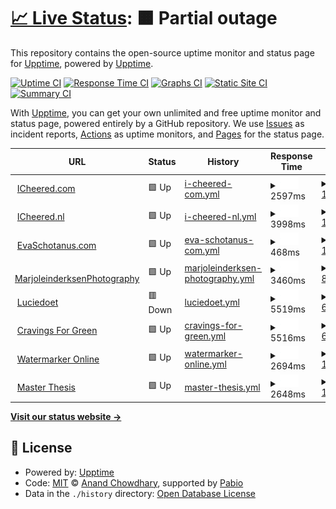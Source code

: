 # [📈 Live Status](https://upptime.github.io/upptime): <!--live status--> **🟧 Partial outage**

This repository contains the open-source uptime monitor and status page for [Upptime](https://upptime.js.org), powered by [Upptime](https://github.com/upptime/upptime).

[![Uptime CI](https://github.com/upptime/upptime/workflows/Uptime%20CI/badge.svg)](https://github.com/upptime/upptime/actions?query=workflow%3A%22Uptime+CI%22)
[![Response Time CI](https://github.com/upptime/upptime/workflows/Response%20Time%20CI/badge.svg)](https://github.com/upptime/upptime/actions?query=workflow%3A%22Response+Time+CI%22)
[![Graphs CI](https://github.com/upptime/upptime/workflows/Graphs%20CI/badge.svg)](https://github.com/upptime/upptime/actions?query=workflow%3A%22Graphs+CI%22)
[![Static Site CI](https://github.com/upptime/upptime/workflows/Static%20Site%20CI/badge.svg)](https://github.com/upptime/upptime/actions?query=workflow%3A%22Static+Site+CI%22)
[![Summary CI](https://github.com/upptime/upptime/workflows/Summary%20CI/badge.svg)](https://github.com/upptime/upptime/actions?query=workflow%3A%22Summary+CI%22)

With [Upptime](https://upptime.js.org), you can get your own unlimited and free uptime monitor and status page, powered entirely by a GitHub repository. We use [Issues](https://github.com/upptime/upptime/issues) as incident reports, [Actions](https://github.com/upptime/upptime/actions) as uptime monitors, and [Pages](https://upptime.github.io/upptime) for the status page.

<!--start: status pages-->
<!-- This summary is generated by Upptime (https://github.com/upptime/upptime) -->
<!-- Do not edit this manually, your changes will be overwritten -->
<!-- prettier-ignore -->
| URL | Status | History | Response Time | Uptime |
| --- | ------ | ------- | ------------- | ------ |
| <img alt="" src="https://icons.duckduckgo.com/ip3/www.icheered.com.ico" height="13"> [ICheered.com](https://www.icheered.com) | 🟩 Up | [i-cheered-com.yml](https://github.com/icheered/uptime/commits/HEAD/history/i-cheered-com.yml) | <details><summary><img alt="Response time graph" src="./graphs/i-cheered-com/response-time-week.png" height="20"> 2597ms</summary><br><a href="https://upptime.github.io/upptime/history/i-cheered-com"><img alt="Response time 2564" src="https://img.shields.io/endpoint?url=https%3A%2F%2Fraw.githubusercontent.com%2Ficheered%2Fuptime%2FHEAD%2Fapi%2Fi-cheered-com%2Fresponse-time.json"></a><br><a href="https://upptime.github.io/upptime/history/i-cheered-com"><img alt="24-hour response time 350" src="https://img.shields.io/endpoint?url=https%3A%2F%2Fraw.githubusercontent.com%2Ficheered%2Fuptime%2FHEAD%2Fapi%2Fi-cheered-com%2Fresponse-time-day.json"></a><br><a href="https://upptime.github.io/upptime/history/i-cheered-com"><img alt="7-day response time 2597" src="https://img.shields.io/endpoint?url=https%3A%2F%2Fraw.githubusercontent.com%2Ficheered%2Fuptime%2FHEAD%2Fapi%2Fi-cheered-com%2Fresponse-time-week.json"></a><br><a href="https://upptime.github.io/upptime/history/i-cheered-com"><img alt="30-day response time 2564" src="https://img.shields.io/endpoint?url=https%3A%2F%2Fraw.githubusercontent.com%2Ficheered%2Fuptime%2FHEAD%2Fapi%2Fi-cheered-com%2Fresponse-time-month.json"></a><br><a href="https://upptime.github.io/upptime/history/i-cheered-com"><img alt="1-year response time 2564" src="https://img.shields.io/endpoint?url=https%3A%2F%2Fraw.githubusercontent.com%2Ficheered%2Fuptime%2FHEAD%2Fapi%2Fi-cheered-com%2Fresponse-time-year.json"></a></details> | <details><summary><a href="https://upptime.github.io/upptime/history/i-cheered-com">100.00%</a></summary><a href="https://upptime.github.io/upptime/history/i-cheered-com"><img alt="All-time uptime 98.36%" src="https://img.shields.io/endpoint?url=https%3A%2F%2Fraw.githubusercontent.com%2Ficheered%2Fuptime%2FHEAD%2Fapi%2Fi-cheered-com%2Fuptime.json"></a><br><a href="https://upptime.github.io/upptime/history/i-cheered-com"><img alt="24-hour uptime 100.00%" src="https://img.shields.io/endpoint?url=https%3A%2F%2Fraw.githubusercontent.com%2Ficheered%2Fuptime%2FHEAD%2Fapi%2Fi-cheered-com%2Fuptime-day.json"></a><br><a href="https://upptime.github.io/upptime/history/i-cheered-com"><img alt="7-day uptime 100.00%" src="https://img.shields.io/endpoint?url=https%3A%2F%2Fraw.githubusercontent.com%2Ficheered%2Fuptime%2FHEAD%2Fapi%2Fi-cheered-com%2Fuptime-week.json"></a><br><a href="https://upptime.github.io/upptime/history/i-cheered-com"><img alt="30-day uptime 98.36%" src="https://img.shields.io/endpoint?url=https%3A%2F%2Fraw.githubusercontent.com%2Ficheered%2Fuptime%2FHEAD%2Fapi%2Fi-cheered-com%2Fuptime-month.json"></a><br><a href="https://upptime.github.io/upptime/history/i-cheered-com"><img alt="1-year uptime 98.36%" src="https://img.shields.io/endpoint?url=https%3A%2F%2Fraw.githubusercontent.com%2Ficheered%2Fuptime%2FHEAD%2Fapi%2Fi-cheered-com%2Fuptime-year.json"></a></details>
| <img alt="" src="https://icons.duckduckgo.com/ip3/www.icheered.nl.ico" height="13"> [ICheered.nl](https://www.icheered.nl) | 🟩 Up | [i-cheered-nl.yml](https://github.com/icheered/uptime/commits/HEAD/history/i-cheered-nl.yml) | <details><summary><img alt="Response time graph" src="./graphs/i-cheered-nl/response-time-week.png" height="20"> 3998ms</summary><br><a href="https://upptime.github.io/upptime/history/i-cheered-nl"><img alt="Response time 2896" src="https://img.shields.io/endpoint?url=https%3A%2F%2Fraw.githubusercontent.com%2Ficheered%2Fuptime%2FHEAD%2Fapi%2Fi-cheered-nl%2Fresponse-time.json"></a><br><a href="https://upptime.github.io/upptime/history/i-cheered-nl"><img alt="24-hour response time 5333" src="https://img.shields.io/endpoint?url=https%3A%2F%2Fraw.githubusercontent.com%2Ficheered%2Fuptime%2FHEAD%2Fapi%2Fi-cheered-nl%2Fresponse-time-day.json"></a><br><a href="https://upptime.github.io/upptime/history/i-cheered-nl"><img alt="7-day response time 3998" src="https://img.shields.io/endpoint?url=https%3A%2F%2Fraw.githubusercontent.com%2Ficheered%2Fuptime%2FHEAD%2Fapi%2Fi-cheered-nl%2Fresponse-time-week.json"></a><br><a href="https://upptime.github.io/upptime/history/i-cheered-nl"><img alt="30-day response time 2896" src="https://img.shields.io/endpoint?url=https%3A%2F%2Fraw.githubusercontent.com%2Ficheered%2Fuptime%2FHEAD%2Fapi%2Fi-cheered-nl%2Fresponse-time-month.json"></a><br><a href="https://upptime.github.io/upptime/history/i-cheered-nl"><img alt="1-year response time 2896" src="https://img.shields.io/endpoint?url=https%3A%2F%2Fraw.githubusercontent.com%2Ficheered%2Fuptime%2FHEAD%2Fapi%2Fi-cheered-nl%2Fresponse-time-year.json"></a></details> | <details><summary><a href="https://upptime.github.io/upptime/history/i-cheered-nl">100.00%</a></summary><a href="https://upptime.github.io/upptime/history/i-cheered-nl"><img alt="All-time uptime 98.36%" src="https://img.shields.io/endpoint?url=https%3A%2F%2Fraw.githubusercontent.com%2Ficheered%2Fuptime%2FHEAD%2Fapi%2Fi-cheered-nl%2Fuptime.json"></a><br><a href="https://upptime.github.io/upptime/history/i-cheered-nl"><img alt="24-hour uptime 100.00%" src="https://img.shields.io/endpoint?url=https%3A%2F%2Fraw.githubusercontent.com%2Ficheered%2Fuptime%2FHEAD%2Fapi%2Fi-cheered-nl%2Fuptime-day.json"></a><br><a href="https://upptime.github.io/upptime/history/i-cheered-nl"><img alt="7-day uptime 100.00%" src="https://img.shields.io/endpoint?url=https%3A%2F%2Fraw.githubusercontent.com%2Ficheered%2Fuptime%2FHEAD%2Fapi%2Fi-cheered-nl%2Fuptime-week.json"></a><br><a href="https://upptime.github.io/upptime/history/i-cheered-nl"><img alt="30-day uptime 98.36%" src="https://img.shields.io/endpoint?url=https%3A%2F%2Fraw.githubusercontent.com%2Ficheered%2Fuptime%2FHEAD%2Fapi%2Fi-cheered-nl%2Fuptime-month.json"></a><br><a href="https://upptime.github.io/upptime/history/i-cheered-nl"><img alt="1-year uptime 98.36%" src="https://img.shields.io/endpoint?url=https%3A%2F%2Fraw.githubusercontent.com%2Ficheered%2Fuptime%2FHEAD%2Fapi%2Fi-cheered-nl%2Fuptime-year.json"></a></details>
| <img alt="" src="https://icons.duckduckgo.com/ip3/evaschotanus.com.ico" height="13"> [EvaSchotanus.com](https://evaschotanus.com/) | 🟩 Up | [eva-schotanus-com.yml](https://github.com/icheered/uptime/commits/HEAD/history/eva-schotanus-com.yml) | <details><summary><img alt="Response time graph" src="./graphs/eva-schotanus-com/response-time-week.png" height="20"> 468ms</summary><br><a href="https://upptime.github.io/upptime/history/eva-schotanus-com"><img alt="Response time 431" src="https://img.shields.io/endpoint?url=https%3A%2F%2Fraw.githubusercontent.com%2Ficheered%2Fuptime%2FHEAD%2Fapi%2Feva-schotanus-com%2Fresponse-time.json"></a><br><a href="https://upptime.github.io/upptime/history/eva-schotanus-com"><img alt="24-hour response time 371" src="https://img.shields.io/endpoint?url=https%3A%2F%2Fraw.githubusercontent.com%2Ficheered%2Fuptime%2FHEAD%2Fapi%2Feva-schotanus-com%2Fresponse-time-day.json"></a><br><a href="https://upptime.github.io/upptime/history/eva-schotanus-com"><img alt="7-day response time 468" src="https://img.shields.io/endpoint?url=https%3A%2F%2Fraw.githubusercontent.com%2Ficheered%2Fuptime%2FHEAD%2Fapi%2Feva-schotanus-com%2Fresponse-time-week.json"></a><br><a href="https://upptime.github.io/upptime/history/eva-schotanus-com"><img alt="30-day response time 431" src="https://img.shields.io/endpoint?url=https%3A%2F%2Fraw.githubusercontent.com%2Ficheered%2Fuptime%2FHEAD%2Fapi%2Feva-schotanus-com%2Fresponse-time-month.json"></a><br><a href="https://upptime.github.io/upptime/history/eva-schotanus-com"><img alt="1-year response time 431" src="https://img.shields.io/endpoint?url=https%3A%2F%2Fraw.githubusercontent.com%2Ficheered%2Fuptime%2FHEAD%2Fapi%2Feva-schotanus-com%2Fresponse-time-year.json"></a></details> | <details><summary><a href="https://upptime.github.io/upptime/history/eva-schotanus-com">100.00%</a></summary><a href="https://upptime.github.io/upptime/history/eva-schotanus-com"><img alt="All-time uptime 98.36%" src="https://img.shields.io/endpoint?url=https%3A%2F%2Fraw.githubusercontent.com%2Ficheered%2Fuptime%2FHEAD%2Fapi%2Feva-schotanus-com%2Fuptime.json"></a><br><a href="https://upptime.github.io/upptime/history/eva-schotanus-com"><img alt="24-hour uptime 100.00%" src="https://img.shields.io/endpoint?url=https%3A%2F%2Fraw.githubusercontent.com%2Ficheered%2Fuptime%2FHEAD%2Fapi%2Feva-schotanus-com%2Fuptime-day.json"></a><br><a href="https://upptime.github.io/upptime/history/eva-schotanus-com"><img alt="7-day uptime 100.00%" src="https://img.shields.io/endpoint?url=https%3A%2F%2Fraw.githubusercontent.com%2Ficheered%2Fuptime%2FHEAD%2Fapi%2Feva-schotanus-com%2Fuptime-week.json"></a><br><a href="https://upptime.github.io/upptime/history/eva-schotanus-com"><img alt="30-day uptime 98.36%" src="https://img.shields.io/endpoint?url=https%3A%2F%2Fraw.githubusercontent.com%2Ficheered%2Fuptime%2FHEAD%2Fapi%2Feva-schotanus-com%2Fuptime-month.json"></a><br><a href="https://upptime.github.io/upptime/history/eva-schotanus-com"><img alt="1-year uptime 98.36%" src="https://img.shields.io/endpoint?url=https%3A%2F%2Fraw.githubusercontent.com%2Ficheered%2Fuptime%2FHEAD%2Fapi%2Feva-schotanus-com%2Fuptime-year.json"></a></details>
| <img alt="" src="https://icons.duckduckgo.com/ip3/marjoleinderksenphotography.com.ico" height="13"> [MarjoleinderksenPhotography](https://marjoleinderksenphotography.com/) | 🟩 Up | [marjoleinderksen-photography.yml](https://github.com/icheered/uptime/commits/HEAD/history/marjoleinderksen-photography.yml) | <details><summary><img alt="Response time graph" src="./graphs/marjoleinderksen-photography/response-time-week.png" height="20"> 3460ms</summary><br><a href="https://upptime.github.io/upptime/history/marjoleinderksen-photography"><img alt="Response time 3484" src="https://img.shields.io/endpoint?url=https%3A%2F%2Fraw.githubusercontent.com%2Ficheered%2Fuptime%2FHEAD%2Fapi%2Fmarjoleinderksen-photography%2Fresponse-time.json"></a><br><a href="https://upptime.github.io/upptime/history/marjoleinderksen-photography"><img alt="24-hour response time 6270" src="https://img.shields.io/endpoint?url=https%3A%2F%2Fraw.githubusercontent.com%2Ficheered%2Fuptime%2FHEAD%2Fapi%2Fmarjoleinderksen-photography%2Fresponse-time-day.json"></a><br><a href="https://upptime.github.io/upptime/history/marjoleinderksen-photography"><img alt="7-day response time 3460" src="https://img.shields.io/endpoint?url=https%3A%2F%2Fraw.githubusercontent.com%2Ficheered%2Fuptime%2FHEAD%2Fapi%2Fmarjoleinderksen-photography%2Fresponse-time-week.json"></a><br><a href="https://upptime.github.io/upptime/history/marjoleinderksen-photography"><img alt="30-day response time 3484" src="https://img.shields.io/endpoint?url=https%3A%2F%2Fraw.githubusercontent.com%2Ficheered%2Fuptime%2FHEAD%2Fapi%2Fmarjoleinderksen-photography%2Fresponse-time-month.json"></a><br><a href="https://upptime.github.io/upptime/history/marjoleinderksen-photography"><img alt="1-year response time 3484" src="https://img.shields.io/endpoint?url=https%3A%2F%2Fraw.githubusercontent.com%2Ficheered%2Fuptime%2FHEAD%2Fapi%2Fmarjoleinderksen-photography%2Fresponse-time-year.json"></a></details> | <details><summary><a href="https://upptime.github.io/upptime/history/marjoleinderksen-photography">88.87%</a></summary><a href="https://upptime.github.io/upptime/history/marjoleinderksen-photography"><img alt="All-time uptime 89.33%" src="https://img.shields.io/endpoint?url=https%3A%2F%2Fraw.githubusercontent.com%2Ficheered%2Fuptime%2FHEAD%2Fapi%2Fmarjoleinderksen-photography%2Fuptime.json"></a><br><a href="https://upptime.github.io/upptime/history/marjoleinderksen-photography"><img alt="24-hour uptime 87.01%" src="https://img.shields.io/endpoint?url=https%3A%2F%2Fraw.githubusercontent.com%2Ficheered%2Fuptime%2FHEAD%2Fapi%2Fmarjoleinderksen-photography%2Fuptime-day.json"></a><br><a href="https://upptime.github.io/upptime/history/marjoleinderksen-photography"><img alt="7-day uptime 88.87%" src="https://img.shields.io/endpoint?url=https%3A%2F%2Fraw.githubusercontent.com%2Ficheered%2Fuptime%2FHEAD%2Fapi%2Fmarjoleinderksen-photography%2Fuptime-week.json"></a><br><a href="https://upptime.github.io/upptime/history/marjoleinderksen-photography"><img alt="30-day uptime 89.33%" src="https://img.shields.io/endpoint?url=https%3A%2F%2Fraw.githubusercontent.com%2Ficheered%2Fuptime%2FHEAD%2Fapi%2Fmarjoleinderksen-photography%2Fuptime-month.json"></a><br><a href="https://upptime.github.io/upptime/history/marjoleinderksen-photography"><img alt="1-year uptime 89.33%" src="https://img.shields.io/endpoint?url=https%3A%2F%2Fraw.githubusercontent.com%2Ficheered%2Fuptime%2FHEAD%2Fapi%2Fmarjoleinderksen-photography%2Fuptime-year.json"></a></details>
| <img alt="" src="https://icons.duckduckgo.com/ip3/luciedoet.nl.ico" height="13"> [Luciedoet](https://luciedoet.nl/) | 🟥 Down | [luciedoet.yml](https://github.com/icheered/uptime/commits/HEAD/history/luciedoet.yml) | <details><summary><img alt="Response time graph" src="./graphs/luciedoet/response-time-week.png" height="20"> 5519ms</summary><br><a href="https://upptime.github.io/upptime/history/luciedoet"><img alt="Response time 5507" src="https://img.shields.io/endpoint?url=https%3A%2F%2Fraw.githubusercontent.com%2Ficheered%2Fuptime%2FHEAD%2Fapi%2Fluciedoet%2Fresponse-time.json"></a><br><a href="https://upptime.github.io/upptime/history/luciedoet"><img alt="24-hour response time 5559" src="https://img.shields.io/endpoint?url=https%3A%2F%2Fraw.githubusercontent.com%2Ficheered%2Fuptime%2FHEAD%2Fapi%2Fluciedoet%2Fresponse-time-day.json"></a><br><a href="https://upptime.github.io/upptime/history/luciedoet"><img alt="7-day response time 5519" src="https://img.shields.io/endpoint?url=https%3A%2F%2Fraw.githubusercontent.com%2Ficheered%2Fuptime%2FHEAD%2Fapi%2Fluciedoet%2Fresponse-time-week.json"></a><br><a href="https://upptime.github.io/upptime/history/luciedoet"><img alt="30-day response time 5507" src="https://img.shields.io/endpoint?url=https%3A%2F%2Fraw.githubusercontent.com%2Ficheered%2Fuptime%2FHEAD%2Fapi%2Fluciedoet%2Fresponse-time-month.json"></a><br><a href="https://upptime.github.io/upptime/history/luciedoet"><img alt="1-year response time 5507" src="https://img.shields.io/endpoint?url=https%3A%2F%2Fraw.githubusercontent.com%2Ficheered%2Fuptime%2FHEAD%2Fapi%2Fluciedoet%2Fresponse-time-year.json"></a></details> | <details><summary><a href="https://upptime.github.io/upptime/history/luciedoet">60.84%</a></summary><a href="https://upptime.github.io/upptime/history/luciedoet"><img alt="All-time uptime 71.18%" src="https://img.shields.io/endpoint?url=https%3A%2F%2Fraw.githubusercontent.com%2Ficheered%2Fuptime%2FHEAD%2Fapi%2Fluciedoet%2Fuptime.json"></a><br><a href="https://upptime.github.io/upptime/history/luciedoet"><img alt="24-hour uptime 62.45%" src="https://img.shields.io/endpoint?url=https%3A%2F%2Fraw.githubusercontent.com%2Ficheered%2Fuptime%2FHEAD%2Fapi%2Fluciedoet%2Fuptime-day.json"></a><br><a href="https://upptime.github.io/upptime/history/luciedoet"><img alt="7-day uptime 60.84%" src="https://img.shields.io/endpoint?url=https%3A%2F%2Fraw.githubusercontent.com%2Ficheered%2Fuptime%2FHEAD%2Fapi%2Fluciedoet%2Fuptime-week.json"></a><br><a href="https://upptime.github.io/upptime/history/luciedoet"><img alt="30-day uptime 71.18%" src="https://img.shields.io/endpoint?url=https%3A%2F%2Fraw.githubusercontent.com%2Ficheered%2Fuptime%2FHEAD%2Fapi%2Fluciedoet%2Fuptime-month.json"></a><br><a href="https://upptime.github.io/upptime/history/luciedoet"><img alt="1-year uptime 71.18%" src="https://img.shields.io/endpoint?url=https%3A%2F%2Fraw.githubusercontent.com%2Ficheered%2Fuptime%2FHEAD%2Fapi%2Fluciedoet%2Fuptime-year.json"></a></details>
| <img alt="" src="https://icons.duckduckgo.com/ip3/cravingsforgreen.nl.ico" height="13"> [Cravings For Green](https://cravingsforgreen.nl/) | 🟩 Up | [cravings-for-green.yml](https://github.com/icheered/uptime/commits/HEAD/history/cravings-for-green.yml) | <details><summary><img alt="Response time graph" src="./graphs/cravings-for-green/response-time-week.png" height="20"> 5516ms</summary><br><a href="https://upptime.github.io/upptime/history/cravings-for-green"><img alt="Response time 5491" src="https://img.shields.io/endpoint?url=https%3A%2F%2Fraw.githubusercontent.com%2Ficheered%2Fuptime%2FHEAD%2Fapi%2Fcravings-for-green%2Fresponse-time.json"></a><br><a href="https://upptime.github.io/upptime/history/cravings-for-green"><img alt="24-hour response time 3771" src="https://img.shields.io/endpoint?url=https%3A%2F%2Fraw.githubusercontent.com%2Ficheered%2Fuptime%2FHEAD%2Fapi%2Fcravings-for-green%2Fresponse-time-day.json"></a><br><a href="https://upptime.github.io/upptime/history/cravings-for-green"><img alt="7-day response time 5516" src="https://img.shields.io/endpoint?url=https%3A%2F%2Fraw.githubusercontent.com%2Ficheered%2Fuptime%2FHEAD%2Fapi%2Fcravings-for-green%2Fresponse-time-week.json"></a><br><a href="https://upptime.github.io/upptime/history/cravings-for-green"><img alt="30-day response time 5491" src="https://img.shields.io/endpoint?url=https%3A%2F%2Fraw.githubusercontent.com%2Ficheered%2Fuptime%2FHEAD%2Fapi%2Fcravings-for-green%2Fresponse-time-month.json"></a><br><a href="https://upptime.github.io/upptime/history/cravings-for-green"><img alt="1-year response time 5491" src="https://img.shields.io/endpoint?url=https%3A%2F%2Fraw.githubusercontent.com%2Ficheered%2Fuptime%2FHEAD%2Fapi%2Fcravings-for-green%2Fresponse-time-year.json"></a></details> | <details><summary><a href="https://upptime.github.io/upptime/history/cravings-for-green">67.57%</a></summary><a href="https://upptime.github.io/upptime/history/cravings-for-green"><img alt="All-time uptime 70.62%" src="https://img.shields.io/endpoint?url=https%3A%2F%2Fraw.githubusercontent.com%2Ficheered%2Fuptime%2FHEAD%2Fapi%2Fcravings-for-green%2Fuptime.json"></a><br><a href="https://upptime.github.io/upptime/history/cravings-for-green"><img alt="24-hour uptime 92.91%" src="https://img.shields.io/endpoint?url=https%3A%2F%2Fraw.githubusercontent.com%2Ficheered%2Fuptime%2FHEAD%2Fapi%2Fcravings-for-green%2Fuptime-day.json"></a><br><a href="https://upptime.github.io/upptime/history/cravings-for-green"><img alt="7-day uptime 67.57%" src="https://img.shields.io/endpoint?url=https%3A%2F%2Fraw.githubusercontent.com%2Ficheered%2Fuptime%2FHEAD%2Fapi%2Fcravings-for-green%2Fuptime-week.json"></a><br><a href="https://upptime.github.io/upptime/history/cravings-for-green"><img alt="30-day uptime 70.62%" src="https://img.shields.io/endpoint?url=https%3A%2F%2Fraw.githubusercontent.com%2Ficheered%2Fuptime%2FHEAD%2Fapi%2Fcravings-for-green%2Fuptime-month.json"></a><br><a href="https://upptime.github.io/upptime/history/cravings-for-green"><img alt="1-year uptime 70.62%" src="https://img.shields.io/endpoint?url=https%3A%2F%2Fraw.githubusercontent.com%2Ficheered%2Fuptime%2FHEAD%2Fapi%2Fcravings-for-green%2Fuptime-year.json"></a></details>
| <img alt="" src="https://icons.duckduckgo.com/ip3/watermarker.icheered.nl.ico" height="13"> [Watermarker Online](https://watermarker.icheered.nl) | 🟩 Up | [watermarker-online.yml](https://github.com/icheered/uptime/commits/HEAD/history/watermarker-online.yml) | <details><summary><img alt="Response time graph" src="./graphs/watermarker-online/response-time-week.png" height="20"> 2694ms</summary><br><a href="https://upptime.github.io/upptime/history/watermarker-online"><img alt="Response time 3008" src="https://img.shields.io/endpoint?url=https%3A%2F%2Fraw.githubusercontent.com%2Ficheered%2Fuptime%2FHEAD%2Fapi%2Fwatermarker-online%2Fresponse-time.json"></a><br><a href="https://upptime.github.io/upptime/history/watermarker-online"><img alt="24-hour response time 5428" src="https://img.shields.io/endpoint?url=https%3A%2F%2Fraw.githubusercontent.com%2Ficheered%2Fuptime%2FHEAD%2Fapi%2Fwatermarker-online%2Fresponse-time-day.json"></a><br><a href="https://upptime.github.io/upptime/history/watermarker-online"><img alt="7-day response time 2694" src="https://img.shields.io/endpoint?url=https%3A%2F%2Fraw.githubusercontent.com%2Ficheered%2Fuptime%2FHEAD%2Fapi%2Fwatermarker-online%2Fresponse-time-week.json"></a><br><a href="https://upptime.github.io/upptime/history/watermarker-online"><img alt="30-day response time 3008" src="https://img.shields.io/endpoint?url=https%3A%2F%2Fraw.githubusercontent.com%2Ficheered%2Fuptime%2FHEAD%2Fapi%2Fwatermarker-online%2Fresponse-time-month.json"></a><br><a href="https://upptime.github.io/upptime/history/watermarker-online"><img alt="1-year response time 3008" src="https://img.shields.io/endpoint?url=https%3A%2F%2Fraw.githubusercontent.com%2Ficheered%2Fuptime%2FHEAD%2Fapi%2Fwatermarker-online%2Fresponse-time-year.json"></a></details> | <details><summary><a href="https://upptime.github.io/upptime/history/watermarker-online">100.00%</a></summary><a href="https://upptime.github.io/upptime/history/watermarker-online"><img alt="All-time uptime 98.37%" src="https://img.shields.io/endpoint?url=https%3A%2F%2Fraw.githubusercontent.com%2Ficheered%2Fuptime%2FHEAD%2Fapi%2Fwatermarker-online%2Fuptime.json"></a><br><a href="https://upptime.github.io/upptime/history/watermarker-online"><img alt="24-hour uptime 100.00%" src="https://img.shields.io/endpoint?url=https%3A%2F%2Fraw.githubusercontent.com%2Ficheered%2Fuptime%2FHEAD%2Fapi%2Fwatermarker-online%2Fuptime-day.json"></a><br><a href="https://upptime.github.io/upptime/history/watermarker-online"><img alt="7-day uptime 100.00%" src="https://img.shields.io/endpoint?url=https%3A%2F%2Fraw.githubusercontent.com%2Ficheered%2Fuptime%2FHEAD%2Fapi%2Fwatermarker-online%2Fuptime-week.json"></a><br><a href="https://upptime.github.io/upptime/history/watermarker-online"><img alt="30-day uptime 98.37%" src="https://img.shields.io/endpoint?url=https%3A%2F%2Fraw.githubusercontent.com%2Ficheered%2Fuptime%2FHEAD%2Fapi%2Fwatermarker-online%2Fuptime-month.json"></a><br><a href="https://upptime.github.io/upptime/history/watermarker-online"><img alt="1-year uptime 98.37%" src="https://img.shields.io/endpoint?url=https%3A%2F%2Fraw.githubusercontent.com%2Ficheered%2Fuptime%2FHEAD%2Fapi%2Fwatermarker-online%2Fuptime-year.json"></a></details>
| <img alt="" src="https://icons.duckduckgo.com/ip3/thesis.icheered.com.ico" height="13"> [Master Thesis](https://thesis.icheered.com) | 🟩 Up | [master-thesis.yml](https://github.com/icheered/uptime/commits/HEAD/history/master-thesis.yml) | <details><summary><img alt="Response time graph" src="./graphs/master-thesis/response-time-week.png" height="20"> 2648ms</summary><br><a href="https://upptime.github.io/upptime/history/master-thesis"><img alt="Response time 3135" src="https://img.shields.io/endpoint?url=https%3A%2F%2Fraw.githubusercontent.com%2Ficheered%2Fuptime%2FHEAD%2Fapi%2Fmaster-thesis%2Fresponse-time.json"></a><br><a href="https://upptime.github.io/upptime/history/master-thesis"><img alt="24-hour response time 5384" src="https://img.shields.io/endpoint?url=https%3A%2F%2Fraw.githubusercontent.com%2Ficheered%2Fuptime%2FHEAD%2Fapi%2Fmaster-thesis%2Fresponse-time-day.json"></a><br><a href="https://upptime.github.io/upptime/history/master-thesis"><img alt="7-day response time 2648" src="https://img.shields.io/endpoint?url=https%3A%2F%2Fraw.githubusercontent.com%2Ficheered%2Fuptime%2FHEAD%2Fapi%2Fmaster-thesis%2Fresponse-time-week.json"></a><br><a href="https://upptime.github.io/upptime/history/master-thesis"><img alt="30-day response time 3135" src="https://img.shields.io/endpoint?url=https%3A%2F%2Fraw.githubusercontent.com%2Ficheered%2Fuptime%2FHEAD%2Fapi%2Fmaster-thesis%2Fresponse-time-month.json"></a><br><a href="https://upptime.github.io/upptime/history/master-thesis"><img alt="1-year response time 3135" src="https://img.shields.io/endpoint?url=https%3A%2F%2Fraw.githubusercontent.com%2Ficheered%2Fuptime%2FHEAD%2Fapi%2Fmaster-thesis%2Fresponse-time-year.json"></a></details> | <details><summary><a href="https://upptime.github.io/upptime/history/master-thesis">100.00%</a></summary><a href="https://upptime.github.io/upptime/history/master-thesis"><img alt="All-time uptime 98.37%" src="https://img.shields.io/endpoint?url=https%3A%2F%2Fraw.githubusercontent.com%2Ficheered%2Fuptime%2FHEAD%2Fapi%2Fmaster-thesis%2Fuptime.json"></a><br><a href="https://upptime.github.io/upptime/history/master-thesis"><img alt="24-hour uptime 100.00%" src="https://img.shields.io/endpoint?url=https%3A%2F%2Fraw.githubusercontent.com%2Ficheered%2Fuptime%2FHEAD%2Fapi%2Fmaster-thesis%2Fuptime-day.json"></a><br><a href="https://upptime.github.io/upptime/history/master-thesis"><img alt="7-day uptime 100.00%" src="https://img.shields.io/endpoint?url=https%3A%2F%2Fraw.githubusercontent.com%2Ficheered%2Fuptime%2FHEAD%2Fapi%2Fmaster-thesis%2Fuptime-week.json"></a><br><a href="https://upptime.github.io/upptime/history/master-thesis"><img alt="30-day uptime 98.37%" src="https://img.shields.io/endpoint?url=https%3A%2F%2Fraw.githubusercontent.com%2Ficheered%2Fuptime%2FHEAD%2Fapi%2Fmaster-thesis%2Fuptime-month.json"></a><br><a href="https://upptime.github.io/upptime/history/master-thesis"><img alt="1-year uptime 98.37%" src="https://img.shields.io/endpoint?url=https%3A%2F%2Fraw.githubusercontent.com%2Ficheered%2Fuptime%2FHEAD%2Fapi%2Fmaster-thesis%2Fuptime-year.json"></a></details>

<!--end: status pages-->

[**Visit our status website →**](https://upptime.github.io/upptime)

## 📄 License

- Powered by: [Upptime](https://github.com/upptime/upptime)
- Code: [MIT](./LICENSE) © [Anand Chowdhary](https://anandchowdhary.com), supported by [Pabio](https://pabio.com)
- Data in the `./history` directory: [Open Database License](https://opendatacommons.org/licenses/odbl/1-0/)
